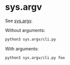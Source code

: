 # sys.argv

See [sys.argv](https://docs.python.org/library/sys.html#sys.argv).

Without arguments:

```sh
python3 sys.argv/cli.py
```

With arguments:

```sh
python3 sys.argv/cli.py foo
```
